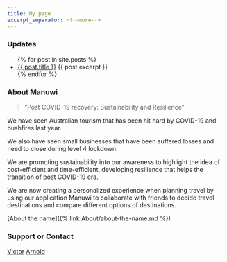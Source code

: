 ```yaml
---
title: My page
excerpt_separator: <!--more-->
---
```


### Updates

<ul>
  {% for post in site.posts %}
    <li>
      <a href="{{ post.url }}">{{ post.title }}</a>
      {{ post.excerpt }}
    </li>
  {% endfor %}
</ul>


### About Manuwi

> “Post COVID-19 recovery: Sustainability and Resilience”

We have seen Australian tourism that has been hit hard by COVID-19 and bushfires last year.

We also have seen small businesses that have been suffered losses and need to close during level 4 lockdown.

We are promoting sustainability into our awareness to highlight the idea of cost-efficient and time-efficient, developing resilience that helps the transition of post COVID-19 era.

We are now creating a personalized experience when planning travel by using our application Manuwi to collaborate with friends to decide travel destinations and compare different options of destinations.

[About the name]({% link About/about-the-name.md %})



### Support or Contact
[Victor](victor.vlu998@gmail.com) 
[Arnold](aangeloarnold@gmail.com) 



